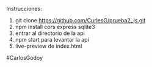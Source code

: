Instrucciones:
1) git clone https://github.com/CurlesG/prueba2_js.git
2) npm install cors express sqlite3
3) entrar al directorio de la api
4) npm start para levantar la api
5) live-preview de index.html

#CarlosGodoy
